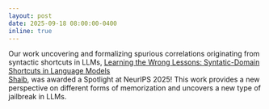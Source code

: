 ```yaml
---
layout: post
date: 2025-09-18 08:00:00-0400
inline: true
---
```


Our work uncovering and formalizing spurious correlations originating from syntactic shortcuts in LLMs, [Learning the Wrong Lessons: Syntatic-Domain Shortcuts in Language Models     
Shaib](https://arxiv.org/abs/2509.21155), was awarded a Spotlight at NeurIPS 2025! This work provides a new perspective on different forms of memorization and uncovers a new type of jailbreak in LLMs.